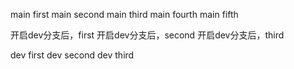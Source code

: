 main first
main second
main third
main fourth
main fifth

开启dev分支后，first
开启dev分支后，second
开启dev分支后，third

dev first
dev second
dev third